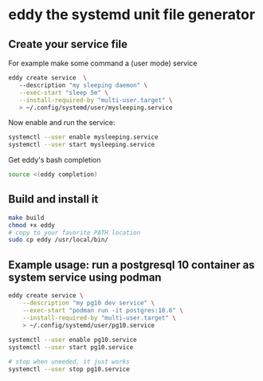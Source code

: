 # eddy the systemd unit file generator

## Create your service file

For example make some command a (user mode) service
 ```bash
 eddy create service  \ 
    --description "my sleeping daemon" \
    --exec-start "sleep 5m" \
    --install-required-by "multi-user.target" \
    > ~/.config/systemd/user/mysleeping.service

 ```

Now enable and run the service:
```bash
systemctl --user enable mysleeping.service
systemctl --user start mysleeping.service

```

Get eddy's bash completion
```bash
source <(eddy completion) 
```

## Build and install it
```bash
make build
chmod +x eddy
# copy to your favorite PATH location
sudo cp eddy /usr/local/bin/
```

## Example usage: run a postgresql 10 container as system service using podman
```bash
eddy create service \
    --description "my pg10 dev service" \
    --exec-start "podman run -it postgres:10.6" \
    --install-required-by "multi-user.target" \
    > ~/.config/systemd/user/pg10.service
    
systemctl --user enable pg10.service
systemctl --user start pg10.service

# stop when uneeded, it just works
systemctl --user stop pg10.service

```